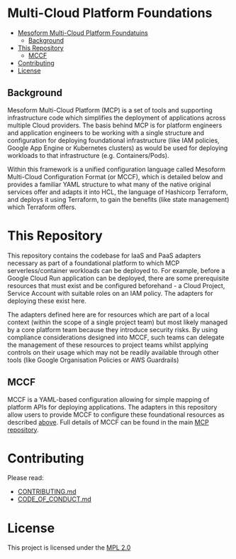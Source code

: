 # Multi-Cloud Platform Foundations

* [Mesoform Multi-Cloud Platform Foundatuins](#multi-cloud-platform-foundations)
  * [Background](#Background)
* [This Repository](#this-repository)
  * [MCCF](#MCCF)
* [Contributing](#Contributing)
* [License](#License)  

## Background
Mesoform Multi-Cloud Platform (MCP) is a set of tools and supporting infrastructure code which simplifies the deployment
of applications across multiple Cloud providers. The basis behind MCP is for platform engineers and application
engineers to be working with a single structure and configuration for deploying foundational infrastructure (like IAM
policies, Google App Engine or Kubernetes clusters) as would be used for deploying workloads to that infrastructure
(e.g. Containers/Pods).

Within this framework is a unified configuration language called Mesoform Multi-Cloud Configuration Format (or MCCF),
which is detailed below and provides a familiar YAML structure to what many of the native original services offer and
adapts it into HCL, the language of Hashicorp Terraform, and deploys it using Terraform, to gain the benefits (like
state management) which Terraform offers.


# This Repository
This repository contains the codebase for IaaS and PaaS adapters necessary as part of a foundational platform to which MCP serverless/container workloads can be deployed to. For example, before a Google Cloud Run application can be deployed, there are some prerequisite resources that must exist and be configured beforehand - a Cloud Project, Service Account with suitable roles on an IAM policy. The adapters for deploying these exist here.

The adapters defined here are for resources which are part of a local context (within the scope of a single project team) but most likely managed by a core platform team because they introduce security risks. By using compliance considerations designed into MCCF, such teams can delegate the management of these resources to project teams whilst applying controls on their usage which may not be readily available through other tools (like Google Organisation Policies or AWS Guardrails)


## MCCF
MCCF is a YAML-based configuration allowing for simple mapping of platform APIs for deploying applications. The adapters in this repository allow users to provide MCCF to configure these foundational resources as described [above](#this-repository).
Full details of MCCF can be found in the main [MCP repository](https://github.com/mesoform/Multi-Cloud-Platform).


# Contributing
Please read:

* [CONTRIBUTING.md](https://github.com/mesoform/documentation/blob/master/CONTRIBUTING.md)
* [CODE_OF_CONDUCT.md](https://github.com/mesoform/documentation/blob/master/CODE_OF_CONDUCT.md)


# License
This project is licensed under the [MPL 2.0](https://www.mozilla.org/en-US/MPL/2.0/FAQ/)
